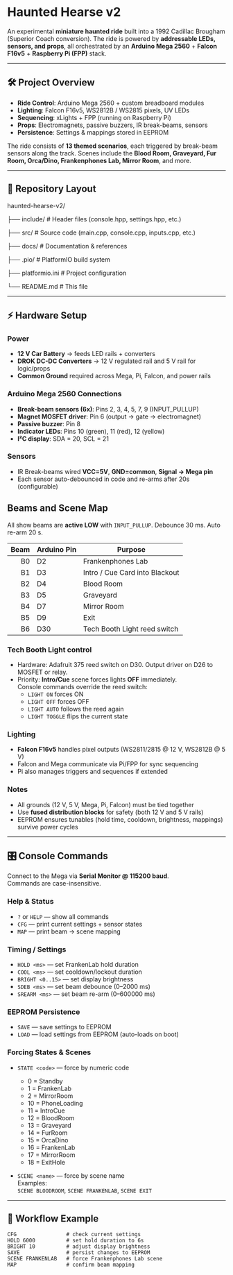 # Haunted Hearse v2

An experimental **miniature haunted ride** built into a 1992 Cadillac Brougham (Superior Coach conversion). 
The ride is powered by **addressable LEDs, sensors, and props**, all orchestrated by an **Arduino Mega 2560** + **Falcon F16v5** + **Raspberry Pi (FPP)** stack.

---

## 🛠 Project Overview

- **Ride Control**: Arduino Mega 2560 + custom breadboard modules 
- **Lighting**: Falcon F16v5, WS2812B / WS2815 pixels, UV LEDs 
- **Sequencing**: xLights + FPP (running on Raspberry Pi) 
- **Props**: Electromagnets, passive buzzers, IR break-beams, sensors 
- **Persistence**: Settings & mappings stored in EEPROM 

The ride consists of **13 themed scenarios**, each triggered by break-beam sensors along the track. 
Scenes include the **Blood Room, Graveyard, Fur Room, Orca/Dino, Frankenphones Lab, Mirror Room**, and more.

---

## 📂 Repository Layout

haunted-hearse-v2/

├── include/       # Header files (console.hpp, settings.hpp, etc.)

├── src/           # Source code (main.cpp, console.cpp, inputs.cpp, etc.)

├── docs/          # Documentation & references

├── .pio/          # PlatformIO build system

├── platformio.ini # Project configuration

└── README.md      # This file


---

## ⚡ Hardware Setup

### Power
- **12 V Car Battery** → feeds LED rails + converters  
- **DROK DC-DC Converters** → 12 V regulated rail and 5 V rail for logic/props  
- **Common Ground** required across Mega, Pi, Falcon, and power rails  

### Arduino Mega 2560 Connections
- **Break-beam sensors (6x)**: Pins 2, 3, 4, 5, 7, 9 (INPUT_PULLUP)  
- **Magnet MOSFET driver**: Pin 6 (output → gate → electromagnet)  
- **Passive buzzer**: Pin 8  
- **Indicator LEDs**: Pins 10 (green), 11 (red), 12 (yellow)  
- **I²C display**: SDA = 20, SCL = 21  

### Sensors
- IR Break-beams wired **VCC=5V**, **GND=common**, **Signal → Mega pin**  
- Each sensor auto-debounced in code and re-arms after 20s (configurable)
## Beams and Scene Map

All show beams are **active LOW** with `INPUT_PULLUP`. Debounce 30 ms. Auto re-arm 20 s.

| Beam | Arduino Pin | Purpose                        |
|-----:|-------------|--------------------------------|
| B0   | D2          | Frankenphones Lab              |
| B1   | D3          | Intro / Cue Card into Blackout |
| B2   | D4          | Blood Room                     |
| B3   | D5          | Graveyard                      |
| B4   | D7          | Mirror Room                    |
| B5   | D9          | Exit                           |
| B6   | D30         | Tech Booth Light reed switch   |

### Tech Booth Light control

- Hardware: Adafruit 375 reed switch on D30. Output driver on D26 to MOSFET or relay.
- Priority: **Intro/Cue** scene forces lights **OFF** immediately.  
  Console commands override the reed switch:  
  - `LIGHT ON` forces ON  
  - `LIGHT OFF` forces OFF  
  - `LIGHT AUTO` follows the reed again  
  - `LIGHT TOGGLE` flips the current state

### Lighting
- **Falcon F16v5** handles pixel outputs (WS2811/2815 @ 12 V, WS2812B @ 5 V)  
- Falcon and Mega communicate via Pi/FPP for sync sequencing  
- Pi also manages triggers and sequences if extended  

### Notes
- All grounds (12 V, 5 V, Mega, Pi, Falcon) must be tied together  
- Use **fused distribution blocks** for safety (both 12 V and 5 V rails)  
- EEPROM ensures tunables (hold time, cooldown, brightness, mappings) survive power cycles

---

## 🎛 Console Commands

Connect to the Mega via **Serial Monitor @ 115200 baud**.  
Commands are case-insensitive.

### Help & Status
- `?` or `HELP` — show all commands  
- `CFG` — print current settings + sensor states  
- `MAP` — print beam → scene mapping  

### Timing / Settings
- `HOLD <ms>` — set FrankenLab hold duration  
- `COOL <ms>` — set cooldown/lockout duration  
- `BRIGHT <0..15>` — set display brightness  
- `SDEB <ms>` — set beam debounce (0–2000 ms)  
- `SREARM <ms>` — set beam re-arm (0–600000 ms)  

### EEPROM Persistence
- `SAVE` — save settings to EEPROM  
- `LOAD` — load settings from EEPROM (auto-loads on boot)  

### Forcing States & Scenes
- `STATE <code>` — force by numeric code  
  - 0 = Standby  
  - 1 = FrankenLab  
  - 2 = MirrorRoom  
  - 10 = PhoneLoading  
  - 11 = IntroCue  
  - 12 = BloodRoom  
  - 13 = Graveyard  
  - 14 = FurRoom  
  - 15 = OrcaDino  
  - 16 = FrankenLab  
  - 17 = MirrorRoom  
  - 18 = ExitHole  

- `SCENE <name>` — force by scene name  
  Examples:  
  `SCENE BLOODROOM`, `SCENE FRANKENLAB`, `SCENE EXIT`

---

## 🧪 Workflow Example

```text
CFG                # check current settings
HOLD 6000          # set hold duration to 6s
BRIGHT 10          # adjust display brightness
SAVE               # persist changes to EEPROM
SCENE FRANKENLAB   # force Frankenphones Lab scene
MAP                # confirm beam mapping

